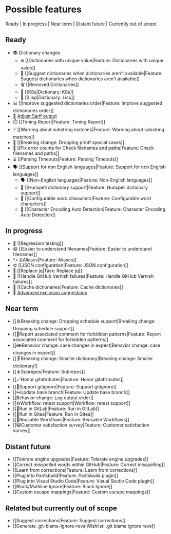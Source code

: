 # Possible features

[Ready](#Ready) | [In progress](#In-progress) | [Near term](#Near-term) | [Distant future](#Distant-future) | [Currently out of scope](#Related-but-currently-out-of-scope)

## Ready

* 📚 Dictionary changes
  * ❄️ [[Dictionaries with unique value|Feature: Dictionaries with unique value]]
  * 🥷 [[Suggest dictionaries when dictionaries aren't available|Feature: Suggest dictionaries when dictionaries aren't available]]
  * 🗑️ [[Removed Dictionaries]]
  * 📗 [[K8s|Dictionary: K8s]]
  * 📙 [[Lisp|Dictionary: Lisp]]
* 📊 [[Improve suggested dictionaries order|Feature: Improve suggested dictionaries order]]
* 🎨 [Adjust Sarif output](https://github.com/check-spelling/check-spelling/wiki/Feature:-Sarif-output#adjusting-sarifjson)
* ⏱️ [[Timing Report|Feature: Timing Report]]
* 🃏 [[Warning about substring matches|Feature: Warning about substring matches]]
* 🐣 [[Breaking change: Dropping printf special cases]]
* 🔢 [[Fix error counts for Check filenames and paths|Feature: Check filenames and paths]]
* ⌛ [[Parsing Timeouts|Feature: Parsing Timeouts]]
* 🗣️ [[Support for non English languages|Feature: Support for non English languages]]
  * 🗣️ [[Non-English languages|Feature: Non-English languages]]
  * 🚆 [[Hunspell dictionary support|Feature: Hunspell dictionary support]]
  * 🔢 [[Configurable word characters|Feature: Configurable word characters]]
  * 🧙 [[Character Encoding Auto Detection|Feature: Character Encoding Auto Detection]]

## In progress

* 🧪 [[Regression testing]]
* 😄 [[Easier to understand filenames|Feature: Easier to understand filenames]]
* ↪️ [[Aliases|Feature: Aliases]]
* ⚙️ [[JSON configuration|Feature: JSON configuration]]
* 🔧 [[Replace jq|Task: Replace jq]]
* 🔁 [[Handle GitHub Varnish failures|Feature: Handle GitHub Varnish failures]]
* 🏦 [[Cache dictionaries|Feature: Cache dictionaries]]
* 🙈 [Advanced exclusion suggestions](https://github.com/check-spelling/check-spelling/wiki/Feature:-Heuristic-exclude-suggestions#advanced-exclusion-suggestions)

## Near term

* [[🩸Breaking change: Dropping schedule support|Breaking change: Dropping schedule support]]
* [[💬Report associated comment for forbidden patterns|Feature: Report associated comment for forbidden patterns]]
* [[👪Behavior change: case changes in expect|Behavior change: case changes in expect]]
* [[🗜️Breaking change: Smaller dictionary|Breaking change: Smaller dictionary]]
* [[🪆Subrepos|Feature: Subrepos]]
* [[🪄Honor gitattributes|Feature: Honor gitattributes]]
* [[🙈Support gitignore|Feature: Support gitignore]]
* [[↬Update base branch|Feature: Update base branch]]
* [[Behavior change: Log output order]]
* [[♻️Workflow: retest support|Workflow: retest support]]
* [[🏃Run in GitLab|Feature: Run in GitLab]]
* [[🏃Run in Gitea|Feature: Run in Gitea]]
* [[📄Reusable Workflows|Feature: Reusable Workflows]]
* [[😸Customer satisfaction survey|Feature: Customer satisfaction survey]]

## Distant future

* [[Tolerate engine upgrades|Feature: Tolerate engine upgrades]]
* [[Correct misspelled words within GitHub|Feature: Correct misspelling]]
* [[Learn from corrections|Feature: Learn from corrections]]
* [[Plug into Pantsbuild|Feature: Pantsbuild plugin]]
* [[Plug into Visual Studio Code|Feature: Visual Studio Code plugin]]
* [[Block/Multiline Ignore|Feature: Block Ignore]]
* [[Custom escape mappings|Feature: Custom escape mappings]]

## Related but currently out of scope

* [[Suggest corrections|Feature: Suggest corrections]]
* [[Generate .git-blame-ignore-revs|Wishlist: .git blame ignore revs]]
